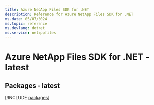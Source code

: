 ```yaml
---
title: Azure NetApp Files SDK for .NET
description: Reference for Azure NetApp Files SDK for .NET
ms.date: 05/07/2024
ms.topic: reference
ms.devlang: dotnet
ms.service: netappfiles
---
```

# Azure NetApp Files SDK for .NET - latest
## Packages - latest
[!INCLUDE [packages](netapp-files-index.md)]